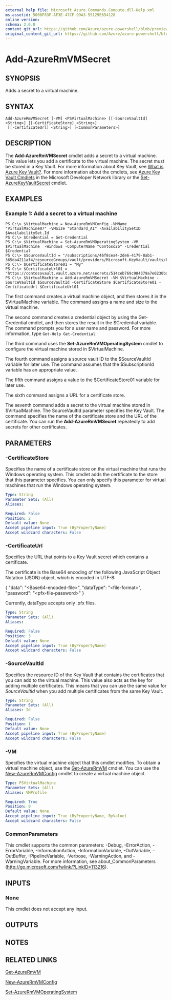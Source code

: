 ```yaml
---
external help file: Microsoft.Azure.Commands.Compute.dll-Help.xml
ms.assetid: 5008F83F-AF3E-47CF-99A3-55129E654128
online version:
schema: 2.0.0
content_git_url: https://github.com/Azure/azure-powershell/blob/preview/src/ResourceManager/Compute/Stack/Commands.Compute/help/Add-AzureRmVMSecret.md
original_content_git_url: https://github.com/Azure/azure-powershell/blob/preview/src/ResourceManager/Compute/Stack/Commands.Compute/help/Add-AzureRmVMSecret.md
---
```


# Add-AzureRmVMSecret

## SYNOPSIS
Adds a secret to a virtual machine.

## SYNTAX

```
Add-AzureRmVMSecret [-VM] <PSVirtualMachine> [[-SourceVaultId] <String>] [[-CertificateStore] <String>]
 [[-CertificateUrl] <String>] [<CommonParameters>]
```

## DESCRIPTION
The **Add-AzureRmVMSecret** cmdlet adds a secret to a virtual machine.
This value lets you add a certificate to the virtual machine.
The secret must be stored in a Key Vault.
For more information about Key Vault, see [What is Azure Key Vault?](https://azure.microsoft.com/en-us/documentation/articles/key-vault-whatis/).
For more information about the cmdlets, see [Azure Key Vault Cmdlets](https://msdn.microsoft.com/library/azure/dn868052.aspx) in the Microsoft Developer Network library or the [Set-AzureKeyVaultSecret](./Set-AzureKeyVaultSecret.md) cmdlet.

## EXAMPLES

### Example 1: Add a secret to a virtual machine
```
PS C:\> $VirtualMachine = New-AzureRmVMConfig -VMName "VirtualMachine07" -VMSize "Standard_A1" -AvailabilitySetID $AvailabilitySet.Id
PS C:\> $Credential = Get-Credential
PS C:\> $VirtualMachine = Set-AzureRmVMOperatingSystem -VM $VirtualMachine  -Windows -ComputerName "Contoso26" -Credential $Credential
PS C:\> $SourceVaultId = "/subscriptions/46f8cea4-2de6-4179-8ab1-365da4211af4/resourceGroups/vault/providers/Microsoft.KeyVault/vaults/keyvault"
PS C:\> $CertificateStore01 = "My"
PS C:\> $CertificateUrl01 = "https://contosovault.vault.azure.net/secrets/514ceb769c984379a7e0230bdd703272"
PS C:\> $VirtualMachine = Add-AzureRmVMSecret -VM $VirtualMachine -SourceVaultId $SourceVaultId -CertificateStore $CertificateStore01 -CertificateUrl $CertificateUrl01
```

The first command creates a virtual machine object, and then stores it in the $VirtualMachine variable.
The command assigns a name and size to the virtual machine.

The second command creates a credential object by using the Get-Credential cmdlet, and then stores the result in the $Credential variable.
The command prompts you for a user name and password.
For more information, type `Get-Help Get-Credential`.

The third command uses the **Set-AzureRmVMOperatingSystem** cmdlet to configure the virtual machine stored in $VirtualMachine.

The fourth command assigns a source vault ID to the $SourceVaultId variable for later use.
The command assumes that the $SubscriptionId variable has an appropriate value.

The fifth command assigns a value to the $CertificateStore01 variable for later use.

The sixth command assigns a URL for a certificate store.

The seventh command adds a secret to the virtual machine stored in $VirtualMachine.
The SourceVaultId parameter specifies the Key Vault.
The command specifies the name of the certificate store and the URL of the certificate.
You can run the **Add-AzureRmVMSecret** repeatedly to add secrets for other certificates.

## PARAMETERS

### -CertificateStore
Specifies the name of a certificate store on the virtual machine that runs the Windows operating system.
This cmdlet adds the certificate to the store that this parameter specifies.
You can only specify this parameter for virtual machines that run the Windows operating system.

```yaml
Type: String
Parameter Sets: (All)
Aliases: 

Required: False
Position: 2
Default value: None
Accept pipeline input: True (ByPropertyName)
Accept wildcard characters: False
```

### -CertificateUrl
Specifies the URL that points to a Key Vault secret which contains a certificate.

The certificate is the Base64 encoding of the following JavaScript Object Notation (JSON) object, which is encoded in UTF-8:

{
"data": "\<Base64-encoded-file\>",
"dataType": "\<file-format\>",
"password": "\<pfx-file-password\>"
}


Currently, dataType accepts only .pfx files.

```yaml
Type: String
Parameter Sets: (All)
Aliases: 

Required: False
Position: 3
Default value: None
Accept pipeline input: True (ByPropertyName)
Accept wildcard characters: False
```

### -SourceVaultId
Specifies the resource ID of the Key Vault that contains the certificates that you can add to the virtual machine.
This value also acts as the key for adding multiple certificates.
This means that you can use the same value for *SourceVaultId* when you add multiple certificates from the same Key Vault.

```yaml
Type: String
Parameter Sets: (All)
Aliases: Id

Required: False
Position: 1
Default value: None
Accept pipeline input: True (ByPropertyName)
Accept wildcard characters: False
```

### -VM
Specifies the virtual machine object that this cmdlet modifies.
To obtain a virtual machine object, use the [Get-AzureRmVM](./Get-AzureRmVM.md) cmdlet.
You can use the [New-AzureRmVMConfig](./New-AzureRmVMConfig.md) cmdlet to create a virtual machine object.

```yaml
Type: PSVirtualMachine
Parameter Sets: (All)
Aliases: VMProfile

Required: True
Position: 0
Default value: None
Accept pipeline input: True (ByPropertyName, ByValue)
Accept wildcard characters: False
```

### CommonParameters
This cmdlet supports the common parameters: -Debug, -ErrorAction, -ErrorVariable, -InformationAction, -InformationVariable, -OutVariable, -OutBuffer, -PipelineVariable, -Verbose, -WarningAction, and -WarningVariable. For more information, see about_CommonParameters (<http://go.microsoft.com/fwlink/?LinkID=113216>).

## INPUTS

### None
This cmdlet does not accept any input.

## OUTPUTS

## NOTES

## RELATED LINKS

[Get-AzureRmVM](./Get-AzureRmVM.md)

[New-AzureRmVMConfig](./New-AzureRmVMConfig.md)

[Set-AzureRmVMOperatingSystem](./Set-AzureRmVMOperatingSystem.md)
